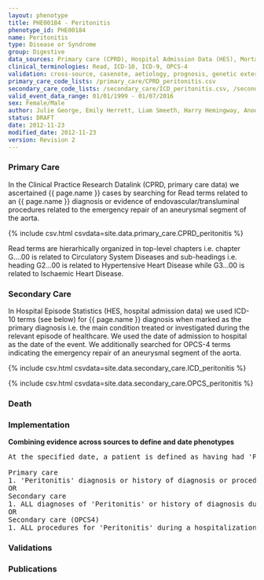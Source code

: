 ```yaml
---
layout: phenotype
title: PHE00184 - Peritonitis
phenotype_id: PHE00184
name: Peritonitis
type: Disease or Syndrome
group: Digestive
data_sources: Primary care (CPRD), Hospital Admission Data (HES), Mortality Data (ONS)
clinical_terminologies: Read, ICD-10, ICD-9, OPCS-4
validation: cross-source, casenote, aetiology, prognosis, genetic external
primary_care_code_lists: /primary_care/CPRD_peritonitis.csv
secondary_care_code_lists: /secondary_care/ICD_peritonitis.csv, /secondary_care/OPCS_peritonitis.csv
valid_event_data_range: 01/01/1999 - 01/07/2016
sex: Female/Male
author: Julie George, Emily Herrett, Liam Smeeth, Harry Hemingway, Anoop Shah, Spiros Denaxas
status: DRAFT
date: 2012-11-23
modified_date: 2012-11-23
version: Revision 2
---
```


### Primary Care

In the Clinical Practice Research Datalink (CPRD, primary care data) we ascertained {{ page.name }} cases by searching for Read terms related to an {{ page.name }} diagnosis or evidence of endovascular/transluminal procedures related to the emergency repair of an aneurysmal segment of the aorta.

{% include csv.html csvdata=site.data.primary_care.CPRD_peritonitis %}

Read terms are hierarhically organized in top-level chapters i.e. chapter G....00 is related to Circulatory System Diseases and sub-headings i.e. heading G2...00 is related to Hypertensive Heart Disease while G3...00 is related to Ischaemic Heart Disease.

### Secondary Care

In Hospital Episode Statistics (HES, hospital admission data) we used ICD-10 terms (see below) for {{ page.name }} diagnosis when marked as the primary diagnosis i.e. the main condition treated or investigated during the relevant episode of healthcare. We used the date of admission to hospital as the date of the event. We additionally searched for OPCS-4 terms indicating the emergency repair of an aneurysmal segment of the aorta.

{% include csv.html csvdata=site.data.secondary_care.ICD_peritonitis %}

{% include csv.html csvdata=site.data.secondary_care.OPCS_peritonitis %}


### Death

### Implementation

**Combining evidence across sources to define and date phenotypes**

<pre>
At the specified date, a patient is defined as having had 'Peritonitis' IF they meet the criteria for any of the following on or before the specified date. The earliest date on which the individual meets any of the following criteria on or before the specified date is defined as the first event date:

Primary care
1. 'Peritonitis' diagnosis or history of diagnosis or procedure during a consultation 
OR
Secondary care
1. ALL diagnoses of 'Peritonitis' or history of diagnosis during a hospitalization
OR
Secondary care (OPCS4)
1. ALL procedures for 'Peritonitis' during a hospitalization
</pre>

### Validations

### Publications

